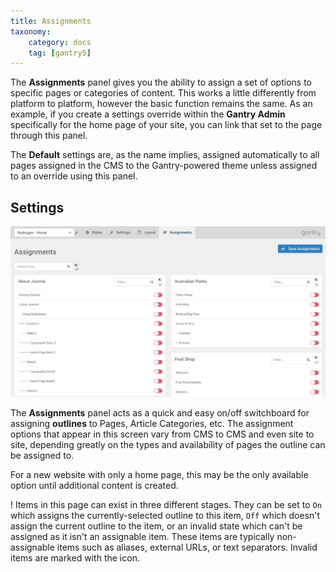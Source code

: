 ```yaml
---
title: Assignments
taxonomy:
    category: docs
    tag: [gantry5]
---
```


The **Assignments** panel gives you the ability to assign a set of options to specific pages or categories of content. This works a little differently from platform to platform, however the basic function remains the same. As an example, if you create a settings override within the **Gantry Admin** specifically for the home page of your site, you can link that set to the page through this panel.

The **Default** settings are, as the name implies, assigned automatically to all pages assigned in the CMS to the Gantry-powered theme unless assigned to an override using this panel.

Settings
-----

![Assignments](assignments.png?classes=shadow,border)

The **Assignments** panel acts as a quick and easy on/off switchboard for assigning **outlines** to Pages, Article Categories, etc. The assignment options that appear in this screen vary from CMS to CMS and even site to site, depending greatly on the types and availability of pages the outline can be assigned to.

For a new website with only a home page, this may be the only available option until additional content is created.

! Items in this page can exist in three different stages. They can be set to `On` which assigns the currently-selected outline to this item, `Off` which doesn't assign the current outline to the item, or an invalid state which can't be assigned as it isn't an assignable item. These items are typically non-assignable items such as aliases, external URLs, or text separators. Invalid items are marked with the <i class="fa fa-toggle-off"></i> icon.